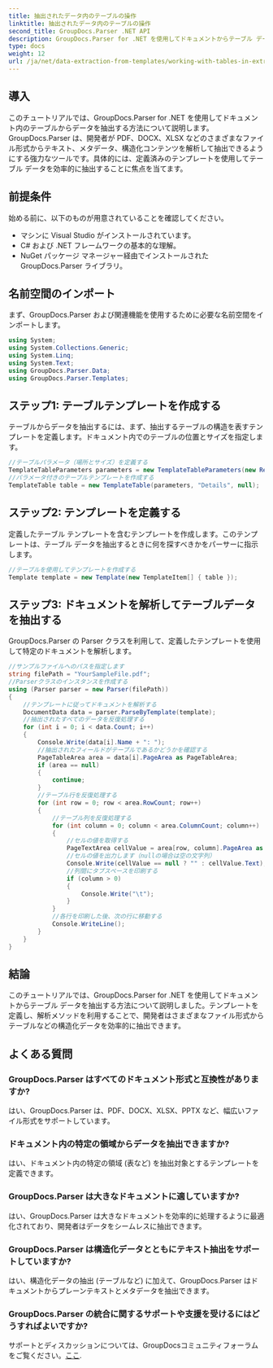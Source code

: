 ```yaml
---
title: 抽出されたデータ内のテーブルの操作
linktitle: 抽出されたデータ内のテーブルの操作
second_title: GroupDocs.Parser .NET API
description: GroupDocs.Parser for .NET を使用してドキュメントからテーブル データを抽出する方法を学習します。定義済みのテンプレートを使用して構造化コンテンツを効率的に解析します。
type: docs
weight: 12
url: /ja/net/data-extraction-from-templates/working-with-tables-in-extracted-data/
---
```

## 導入
このチュートリアルでは、GroupDocs.Parser for .NET を使用してドキュメント内のテーブルからデータを抽出する方法について説明します。GroupDocs.Parser は、開発者が PDF、DOCX、XLSX などのさまざまなファイル形式からテキスト、メタデータ、構造化コンテンツを解析して抽出できるようにする強力なツールです。具体的には、定義済みのテンプレートを使用してテーブル データを効率的に抽出することに焦点を当てます。
## 前提条件
始める前に、以下のものが用意されていることを確認してください。
- マシンに Visual Studio がインストールされています。
- C# および .NET フレームワークの基本的な理解。
- NuGet パッケージ マネージャー経由でインストールされた GroupDocs.Parser ライブラリ。

## 名前空間のインポート
まず、GroupDocs.Parser および関連機能を使用するために必要な名前空間をインポートします。
```csharp
using System;
using System.Collections.Generic;
using System.Linq;
using System.Text;
using GroupDocs.Parser.Data;
using GroupDocs.Parser.Templates;
```
## ステップ1: テーブルテンプレートを作成する
テーブルからデータを抽出するには、まず、抽出するテーブルの構造を表すテンプレートを定義します。ドキュメント内でのテーブルの位置とサイズを指定します。
```csharp
//テーブルパラメータ（場所とサイズ）を定義する
TemplateTableParameters parameters = new TemplateTableParameters(new Rectangle(new Point(35, 320), new Size(530, 55)), null);
//パラメータ付きのテーブルテンプレートを作成する
TemplateTable table = new TemplateTable(parameters, "Details", null);
```
## ステップ2: テンプレートを定義する
定義したテーブル テンプレートを含むテンプレートを作成します。このテンプレートは、テーブル データを抽出するときに何を探すべきかをパーサーに指示します。
```csharp
//テーブルを使用してテンプレートを作成する
Template template = new Template(new TemplateItem[] { table });
```
## ステップ3: ドキュメントを解析してテーブルデータを抽出する
GroupDocs.Parser の Parser クラスを利用して、定義したテンプレートを使用して特定のドキュメントを解析します。
```csharp
//サンプルファイルへのパスを指定します
string filePath = "YourSampleFile.pdf";
//Parserクラスのインスタンスを作成する
using (Parser parser = new Parser(filePath))
{
    //テンプレートに従ってドキュメントを解析する
    DocumentData data = parser.ParseByTemplate(template);
    //抽出されたすべてのデータを反復処理する
    for (int i = 0; i < data.Count; i++)
    {
        Console.Write(data[i].Name + ": ");
        //抽出されたフィールドがテーブルであるかどうかを確認する
        PageTableArea area = data[i].PageArea as PageTableArea;
        if (area == null)
        {
            continue;
        }
        //テーブル行を反復処理する
        for (int row = 0; row < area.RowCount; row++)
        {
            //テーブル列を反復処理する
            for (int column = 0; column < area.ColumnCount; column++)
            {
                //セルの値を取得する
                PageTextArea cellValue = area[row, column].PageArea as PageTextArea;
                //セルの値を出力します（nullの場合は空の文字列）
                Console.Write(cellValue == null ? "" : cellValue.Text);
                //列間にタブスペースを印刷する
                if (column > 0)
                {
                    Console.Write("\t");
                }
            }
            //各行を印刷した後、次の行に移動する
            Console.WriteLine();
        }
    }
}
```

## 結論
このチュートリアルでは、GroupDocs.Parser for .NET を使用してドキュメントからテーブル データを抽出する方法について説明しました。テンプレートを定義し、解析メソッドを利用することで、開発者はさまざまなファイル形式からテーブルなどの構造化データを効率的に抽出できます。

## よくある質問
### GroupDocs.Parser はすべてのドキュメント形式と互換性がありますか?
はい、GroupDocs.Parser は、PDF、DOCX、XLSX、PPTX など、幅広いファイル形式をサポートしています。
### ドキュメント内の特定の領域からデータを抽出できますか?
はい、ドキュメント内の特定の領域 (表など) を抽出対象とするテンプレートを定義できます。
### GroupDocs.Parser は大きなドキュメントに適していますか?
はい、GroupDocs.Parser は大きなドキュメントを効率的に処理するように最適化されており、開発者はデータをシームレスに抽出できます。
### GroupDocs.Parser は構造化データとともにテキスト抽出をサポートしていますか?
はい、構造化データの抽出 (テーブルなど) に加えて、GroupDocs.Parser はドキュメントからプレーンテキストとメタデータを抽出できます。
### GroupDocs.Parser の統合に関するサポートや支援を受けるにはどうすればよいですか?
サポートとディスカッションについては、GroupDocsコミュニティフォーラムをご覧ください。[ここ](https://forum.groupdocs.com/c/parser/17).